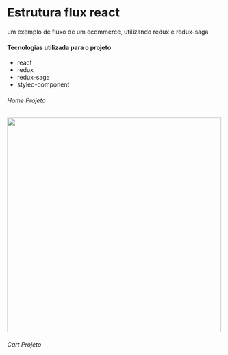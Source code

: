 <h1> Estrutura flux react </h1>

<p> um exemplo de fluxo de um ecommerce, utilizando redux e redux-saga </p>

<h4> Tecnologias utilizada para o projeto </h4>
<ul>
  <li> react </li>
  <li> redux </li>
  <li> redux-saga </li>
  <li> styled-component </li>
</ul>


<h6> Home Projeto </h6>

<img src="https://user-images.githubusercontent.com/29661994/61995244-0d695f00-b05c-11e9-92dd-b4df0047d498.png" width="500"/>

<h6> Cart Projeto </h6>

